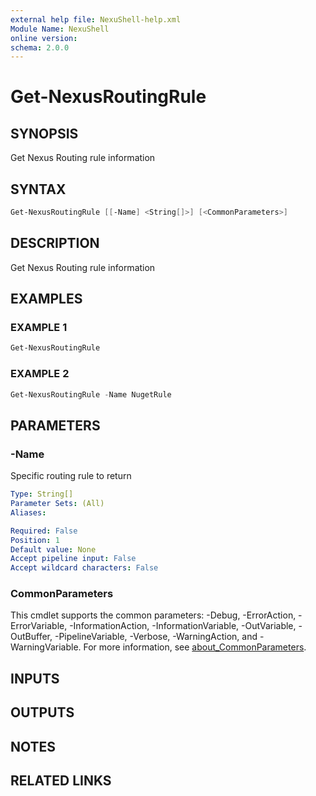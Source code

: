 ```yaml
---
external help file: NexuShell-help.xml
Module Name: NexuShell
online version:
schema: 2.0.0
---
```


# Get-NexusRoutingRule

## SYNOPSIS

Get Nexus Routing rule information

## SYNTAX

```powershell
Get-NexusRoutingRule [[-Name] <String[]>] [<CommonParameters>]
```

## DESCRIPTION

Get Nexus Routing rule information

## EXAMPLES

### EXAMPLE 1

```powershell
Get-NexusRoutingRule
```

### EXAMPLE 2

```powershell
Get-NexusRoutingRule -Name NugetRule
```

## PARAMETERS

### -Name

Specific routing rule to return

```yaml
Type: String[]
Parameter Sets: (All)
Aliases:

Required: False
Position: 1
Default value: None
Accept pipeline input: False
Accept wildcard characters: False
```

### CommonParameters

This cmdlet supports the common parameters: -Debug, -ErrorAction, -ErrorVariable, -InformationAction, -InformationVariable, -OutVariable, -OutBuffer, -PipelineVariable, -Verbose, -WarningAction, and -WarningVariable. For more information, see [about_CommonParameters](http://go.microsoft.com/fwlink/?LinkID=113216).

## INPUTS

## OUTPUTS

## NOTES

## RELATED LINKS
